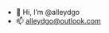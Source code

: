 - 👋 Hi, I’m @alleydgo
- 📫 alleydgo@outlook.com

<!---
alleydgo/alleydgo is a ✨ special ✨ repository because its `README.md` (this file) appears on your GitHub profile.
You can click the Preview link to take a look at your changes.
--->
